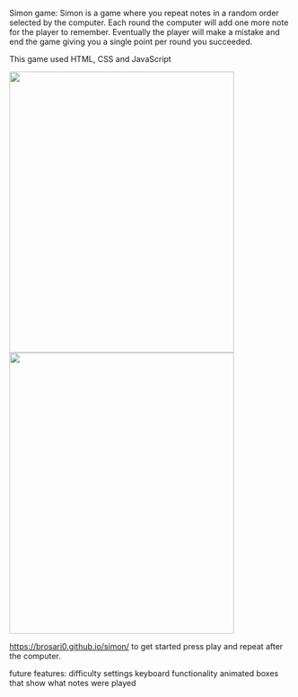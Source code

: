 Simon game: 
Simon is a game where you repeat notes in a random order selected by the computer. Each round the computer will add one more note for the player to remember. Eventually the player will make a mistake and end the game giving you a single point per round you succeeded. 

This game used HTML, CSS and JavaScript

<span id="header" align="right">
  <img src="https://imgur.com/kV4mhgk" width="400" height="500">
</span>

<span id="header" align="right">
  <img src="https://i.imgur.com/sE97Bqk.png" width="400" height="500">
</span>

https://brosari0.github.io/simon/ to get started press play and repeat after the computer.

future features: 
    difficulty settings
    keyboard functionality
    animated boxes that show what notes were played
